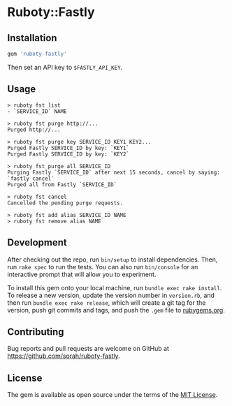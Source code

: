 # Ruboty::Fastly

## Installation

```ruby
gem 'ruboty-fastly'
```

Then set an API key to `$FASTLY_API_KEY`.

## Usage


```
> ruboty fst list
- `SERVICE_ID` NAME

> ruboty fst purge http://...
Purged http://...

> ruboty fst purge key SERVICE_ID KEY1 KEY2...
Purged Fastly SERVICE_ID by key: `KEY1`
Purged Fastly SERVICE_ID by key: `KEY2`

> ruboty fst purge all SERVICE_ID
Purging Fastly `SERVICE_ID` after next 15 seconds, cancel by saying: `fastly cancel`
Purged all from Fastly `SERVICE_ID`

> ruboty fst cancel
Cancelled the pending purge requests.

> ruboty fst add alias SERVICE_ID NAME
> ruboty fst remove alias NAME
```

## Development

After checking out the repo, run `bin/setup` to install dependencies. Then, run `rake spec` to run the tests. You can also run `bin/console` for an interactive prompt that will allow you to experiment.

To install this gem onto your local machine, run `bundle exec rake install`. To release a new version, update the version number in `version.rb`, and then run `bundle exec rake release`, which will create a git tag for the version, push git commits and tags, and push the `.gem` file to [rubygems.org](https://rubygems.org).

## Contributing

Bug reports and pull requests are welcome on GitHub at https://github.com/sorah/ruboty-fastly.

## License

The gem is available as open source under the terms of the [MIT License](https://opensource.org/licenses/MIT).
